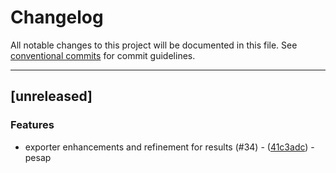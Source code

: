 # Changelog

All notable changes to this project will be documented in this file. See [conventional commits](https://www.conventionalcommits.org/) for commit guidelines.

---
## [unreleased]

### Features

- exporter enhancements and refinement for results (#34) - ([41c3adc](https://github.com/NREL/R2X/commit/41c3adc11a16240c5dad43ea0f8e0df66c13bb1e)) - pesap

<!-- generated by git-cliff -->
